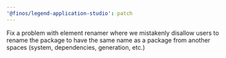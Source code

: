 ```yaml
---
'@finos/legend-application-studio': patch
---
```


Fix a problem with element renamer where we mistakenly disallow users to rename the package to have the same name as a package from another spaces (system, dependencies, generation, etc.)
